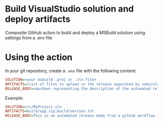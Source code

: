 # Build VisualStudio solution and deploy artifacts
Composite GitHub action to build and deploy a MSBuild solution using settings from a .env file

# Using the action
In your git repository, create a `.env` file with the following content:
```ini
SOLUTION=<your msbuild .proj or .sln file>
ARTIFACTS=<list of files to upload in the release separated by semicolons>
RELEASE_BODY=<mardown representing the description of the automated releases>
```

Example:
```ini
SOLUTION=src/MyProject.sln
ARTIFACTS=build/app.zip;build/version.txt
RELEASE_BODY=This is an automated release made from a github workflow
```
